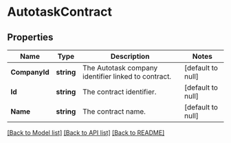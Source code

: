 # AutotaskContract

## Properties
Name | Type | Description | Notes
------------ | ------------- | ------------- | -------------
**CompanyId** | **string** | The Autotask company identifier linked to contract. | [default to null]
**Id** | **string** | The contract identifier. | [default to null]
**Name** | **string** | The contract name. | [default to null]

[[Back to Model list]](../README.md#documentation-for-models) [[Back to API list]](../README.md#documentation-for-api-endpoints) [[Back to README]](../README.md)


